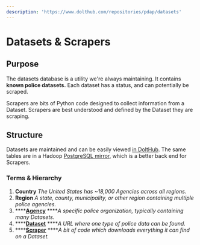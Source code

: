 ```yaml
---
description: 'https://www.dolthub.com/repositories/pdap/datasets'
---
```


# Datasets & Scrapers

## Purpose

The datasets database is a utility we're always maintaining. It contains **known police datasets.** Each dataset has a status, and can potentially be scraped.

Scrapers are bits of Python code designed to collect information from a Dataset. Scrapers are best understood and defined by the Dataset they are scraping.

## Structure

Datasets are maintained and can be easily viewed [in DoltHub](https://www.dolthub.com/repositories/pdap/datasets). The same tables are in a Hadoop [PostgreSQL mirror](hadoop-datasets-mirror.md), which is a better back end for Scrapers. 

### Terms & Hierarchy

1. **Country** _The United States has ~18,000 Agencies across all regions._
2. **Region** _A state, county, municipality, or other region containing multiple police agencies._
3. \*\*\*\*[**Agency**](https://www.dolthub.com/repositories/pdap/datasets/data/master/agencies) ****_A specific police organization, typically containing many Datasets._
4. \*\*\*\*[**Dataset**](https://www.dolthub.com/repositories/pdap/datasets/data/master/datasets) ****_A URL where one type of police data can be found._
5. \*\*\*\*[**Scraper**](https://github.com/Police-Data-Accessibility-Project/PDAP-Scrapers) ****_A bit of code which downloads everything it can find on a Dataset._


